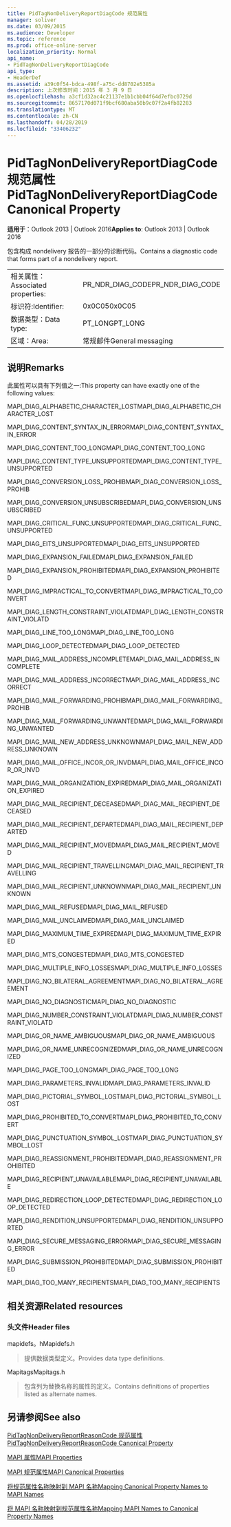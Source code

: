 ```yaml
---
title: PidTagNonDeliveryReportDiagCode 规范属性
manager: soliver
ms.date: 03/09/2015
ms.audience: Developer
ms.topic: reference
ms.prod: office-online-server
localization_priority: Normal
api_name:
- PidTagNonDeliveryReportDiagCode
api_type:
- HeaderDef
ms.assetid: a39c0f54-bdca-498f-a75c-dd8702e5385a
description: 上次修改时间：2015 年 3 月 9 日
ms.openlocfilehash: a3cf1d32ac4c21137e1b1cbb04f64d7efbc0729d
ms.sourcegitcommit: 8657170d071f9bcf680aba50b9c07f2a4fb82283
ms.translationtype: MT
ms.contentlocale: zh-CN
ms.lasthandoff: 04/28/2019
ms.locfileid: "33406232"
---
```

# <a name="pidtagnondeliveryreportdiagcode-canonical-property"></a><span data-ttu-id="183d3-103">PidTagNonDeliveryReportDiagCode 规范属性</span><span class="sxs-lookup"><span data-stu-id="183d3-103">PidTagNonDeliveryReportDiagCode Canonical Property</span></span>

  
  
<span data-ttu-id="183d3-104">**适用于**：Outlook 2013 | Outlook 2016</span><span class="sxs-lookup"><span data-stu-id="183d3-104">**Applies to**: Outlook 2013 | Outlook 2016</span></span> 
  
<span data-ttu-id="183d3-105">包含构成 nondelivery 报告的一部分的诊断代码。</span><span class="sxs-lookup"><span data-stu-id="183d3-105">Contains a diagnostic code that forms part of a nondelivery report.</span></span>
  
|||
|:-----|:-----|
|<span data-ttu-id="183d3-106">相关属性：</span><span class="sxs-lookup"><span data-stu-id="183d3-106">Associated properties:</span></span>  <br/> |<span data-ttu-id="183d3-107">PR_NDR_DIAG_CODE</span><span class="sxs-lookup"><span data-stu-id="183d3-107">PR_NDR_DIAG_CODE</span></span>  <br/> |
|<span data-ttu-id="183d3-108">标识符:</span><span class="sxs-lookup"><span data-stu-id="183d3-108">Identifier:</span></span>  <br/> |<span data-ttu-id="183d3-109">0x0C05</span><span class="sxs-lookup"><span data-stu-id="183d3-109">0x0C05</span></span>  <br/> |
|<span data-ttu-id="183d3-110">数据类型：</span><span class="sxs-lookup"><span data-stu-id="183d3-110">Data type:</span></span>  <br/> |<span data-ttu-id="183d3-111">PT_LONG</span><span class="sxs-lookup"><span data-stu-id="183d3-111">PT_LONG</span></span>  <br/> |
|<span data-ttu-id="183d3-112">区域：</span><span class="sxs-lookup"><span data-stu-id="183d3-112">Area:</span></span>  <br/> |<span data-ttu-id="183d3-113">常规邮件</span><span class="sxs-lookup"><span data-stu-id="183d3-113">General messaging</span></span>  <br/> |
   
## <a name="remarks"></a><span data-ttu-id="183d3-114">说明</span><span class="sxs-lookup"><span data-stu-id="183d3-114">Remarks</span></span>

<span data-ttu-id="183d3-115">此属性可以具有下列值之一:</span><span class="sxs-lookup"><span data-stu-id="183d3-115">This property can have exactly one of the following values:</span></span>
  
<span data-ttu-id="183d3-116">MAPI_DIAG_ALPHABETIC_CHARACTER_LOST</span><span class="sxs-lookup"><span data-stu-id="183d3-116">MAPI_DIAG_ALPHABETIC_CHARACTER_LOST</span></span> 
  
> 
    
<span data-ttu-id="183d3-117">MAPI_DIAG_CONTENT_SYNTAX_IN_ERROR</span><span class="sxs-lookup"><span data-stu-id="183d3-117">MAPI_DIAG_CONTENT_SYNTAX_IN_ERROR</span></span> 
  
> 
    
<span data-ttu-id="183d3-118">MAPI_DIAG_CONTENT_TOO_LONG</span><span class="sxs-lookup"><span data-stu-id="183d3-118">MAPI_DIAG_CONTENT_TOO_LONG</span></span> 
  
> 
    
<span data-ttu-id="183d3-119">MAPI_DIAG_CONTENT_TYPE_UNSUPPORTED</span><span class="sxs-lookup"><span data-stu-id="183d3-119">MAPI_DIAG_CONTENT_TYPE_UNSUPPORTED</span></span> 
  
> 
    
<span data-ttu-id="183d3-120">MAPI_DIAG_CONVERSION_LOSS_PROHIB</span><span class="sxs-lookup"><span data-stu-id="183d3-120">MAPI_DIAG_CONVERSION_LOSS_PROHIB</span></span> 
  
> 
    
<span data-ttu-id="183d3-121">MAPI_DIAG_CONVERSION_UNSUBSCRIBED</span><span class="sxs-lookup"><span data-stu-id="183d3-121">MAPI_DIAG_CONVERSION_UNSUBSCRIBED</span></span> 
  
> 
    
<span data-ttu-id="183d3-122">MAPI_DIAG_CRITICAL_FUNC_UNSUPPORTED</span><span class="sxs-lookup"><span data-stu-id="183d3-122">MAPI_DIAG_CRITICAL_FUNC_UNSUPPORTED</span></span> 
  
> 
    
<span data-ttu-id="183d3-123">MAPI_DIAG_EITS_UNSUPPORTED</span><span class="sxs-lookup"><span data-stu-id="183d3-123">MAPI_DIAG_EITS_UNSUPPORTED</span></span> 
  
> 
    
<span data-ttu-id="183d3-124">MAPI_DIAG_EXPANSION_FAILED</span><span class="sxs-lookup"><span data-stu-id="183d3-124">MAPI_DIAG_EXPANSION_FAILED</span></span> 
  
> 
    
<span data-ttu-id="183d3-125">MAPI_DIAG_EXPANSION_PROHIBITED</span><span class="sxs-lookup"><span data-stu-id="183d3-125">MAPI_DIAG_EXPANSION_PROHIBITED</span></span> 
  
> 
    
<span data-ttu-id="183d3-126">MAPI_DIAG_IMPRACTICAL_TO_CONVERT</span><span class="sxs-lookup"><span data-stu-id="183d3-126">MAPI_DIAG_IMPRACTICAL_TO_CONVERT</span></span> 
  
> 
    
<span data-ttu-id="183d3-127">MAPI_DIAG_LENGTH_CONSTRAINT_VIOLATD</span><span class="sxs-lookup"><span data-stu-id="183d3-127">MAPI_DIAG_LENGTH_CONSTRAINT_VIOLATD</span></span> 
  
> 
    
<span data-ttu-id="183d3-128">MAPI_DIAG_LINE_TOO_LONG</span><span class="sxs-lookup"><span data-stu-id="183d3-128">MAPI_DIAG_LINE_TOO_LONG</span></span> 
  
> 
    
<span data-ttu-id="183d3-129">MAPI_DIAG_LOOP_DETECTED</span><span class="sxs-lookup"><span data-stu-id="183d3-129">MAPI_DIAG_LOOP_DETECTED</span></span> 
  
> 
    
<span data-ttu-id="183d3-130">MAPI_DIAG_MAIL_ADDRESS_INCOMPLETE</span><span class="sxs-lookup"><span data-stu-id="183d3-130">MAPI_DIAG_MAIL_ADDRESS_INCOMPLETE</span></span> 
  
> 
    
<span data-ttu-id="183d3-131">MAPI_DIAG_MAIL_ADDRESS_INCORRECT</span><span class="sxs-lookup"><span data-stu-id="183d3-131">MAPI_DIAG_MAIL_ADDRESS_INCORRECT</span></span> 
  
> 
    
<span data-ttu-id="183d3-132">MAPI_DIAG_MAIL_FORWARDING_PROHIB</span><span class="sxs-lookup"><span data-stu-id="183d3-132">MAPI_DIAG_MAIL_FORWARDING_PROHIB</span></span> 
  
> 
    
<span data-ttu-id="183d3-133">MAPI_DIAG_MAIL_FORWARDING_UNWANTED</span><span class="sxs-lookup"><span data-stu-id="183d3-133">MAPI_DIAG_MAIL_FORWARDING_UNWANTED</span></span> 
  
> 
    
<span data-ttu-id="183d3-134">MAPI_DIAG_MAIL_NEW_ADDRESS_UNKNOWN</span><span class="sxs-lookup"><span data-stu-id="183d3-134">MAPI_DIAG_MAIL_NEW_ADDRESS_UNKNOWN</span></span> 
  
> 
    
<span data-ttu-id="183d3-135">MAPI_DIAG_MAIL_OFFICE_INCOR_OR_INVD</span><span class="sxs-lookup"><span data-stu-id="183d3-135">MAPI_DIAG_MAIL_OFFICE_INCOR_OR_INVD</span></span> 
  
> 
    
<span data-ttu-id="183d3-136">MAPI_DIAG_MAIL_ORGANIZATION_EXPIRED</span><span class="sxs-lookup"><span data-stu-id="183d3-136">MAPI_DIAG_MAIL_ORGANIZATION_EXPIRED</span></span> 
  
> 
    
<span data-ttu-id="183d3-137">MAPI_DIAG_MAIL_RECIPIENT_DECEASED</span><span class="sxs-lookup"><span data-stu-id="183d3-137">MAPI_DIAG_MAIL_RECIPIENT_DECEASED</span></span> 
  
> 
    
<span data-ttu-id="183d3-138">MAPI_DIAG_MAIL_RECIPIENT_DEPARTED</span><span class="sxs-lookup"><span data-stu-id="183d3-138">MAPI_DIAG_MAIL_RECIPIENT_DEPARTED</span></span> 
  
> 
    
<span data-ttu-id="183d3-139">MAPI_DIAG_MAIL_RECIPIENT_MOVED</span><span class="sxs-lookup"><span data-stu-id="183d3-139">MAPI_DIAG_MAIL_RECIPIENT_MOVED</span></span> 
  
> 
    
<span data-ttu-id="183d3-140">MAPI_DIAG_MAIL_RECIPIENT_TRAVELLING</span><span class="sxs-lookup"><span data-stu-id="183d3-140">MAPI_DIAG_MAIL_RECIPIENT_TRAVELLING</span></span> 
  
> 
    
<span data-ttu-id="183d3-141">MAPI_DIAG_MAIL_RECIPIENT_UNKNOWN</span><span class="sxs-lookup"><span data-stu-id="183d3-141">MAPI_DIAG_MAIL_RECIPIENT_UNKNOWN</span></span> 
  
> 
    
<span data-ttu-id="183d3-142">MAPI_DIAG_MAIL_REFUSED</span><span class="sxs-lookup"><span data-stu-id="183d3-142">MAPI_DIAG_MAIL_REFUSED</span></span> 
  
> 
    
<span data-ttu-id="183d3-143">MAPI_DIAG_MAIL_UNCLAIMED</span><span class="sxs-lookup"><span data-stu-id="183d3-143">MAPI_DIAG_MAIL_UNCLAIMED</span></span> 
  
> 
    
<span data-ttu-id="183d3-144">MAPI_DIAG_MAXIMUM_TIME_EXPIRED</span><span class="sxs-lookup"><span data-stu-id="183d3-144">MAPI_DIAG_MAXIMUM_TIME_EXPIRED</span></span> 
  
> 
    
<span data-ttu-id="183d3-145">MAPI_DIAG_MTS_CONGESTED</span><span class="sxs-lookup"><span data-stu-id="183d3-145">MAPI_DIAG_MTS_CONGESTED</span></span> 
  
> 
    
<span data-ttu-id="183d3-146">MAPI_DIAG_MULTIPLE_INFO_LOSSES</span><span class="sxs-lookup"><span data-stu-id="183d3-146">MAPI_DIAG_MULTIPLE_INFO_LOSSES</span></span> 
  
> 
    
<span data-ttu-id="183d3-147">MAPI_DIAG_NO_BILATERAL_AGREEMENT</span><span class="sxs-lookup"><span data-stu-id="183d3-147">MAPI_DIAG_NO_BILATERAL_AGREEMENT</span></span> 
  
> 
    
<span data-ttu-id="183d3-148">MAPI_DIAG_NO_DIAGNOSTIC</span><span class="sxs-lookup"><span data-stu-id="183d3-148">MAPI_DIAG_NO_DIAGNOSTIC</span></span> 
  
> 
    
<span data-ttu-id="183d3-149">MAPI_DIAG_NUMBER_CONSTRAINT_VIOLATD</span><span class="sxs-lookup"><span data-stu-id="183d3-149">MAPI_DIAG_NUMBER_CONSTRAINT_VIOLATD</span></span> 
  
> 
    
<span data-ttu-id="183d3-150">MAPI_DIAG_OR_NAME_AMBIGUOUS</span><span class="sxs-lookup"><span data-stu-id="183d3-150">MAPI_DIAG_OR_NAME_AMBIGUOUS</span></span> 
  
> 
    
<span data-ttu-id="183d3-151">MAPI_DIAG_OR_NAME_UNRECOGNIZED</span><span class="sxs-lookup"><span data-stu-id="183d3-151">MAPI_DIAG_OR_NAME_UNRECOGNIZED</span></span> 
  
> 
    
<span data-ttu-id="183d3-152">MAPI_DIAG_PAGE_TOO_LONG</span><span class="sxs-lookup"><span data-stu-id="183d3-152">MAPI_DIAG_PAGE_TOO_LONG</span></span> 
  
> 
    
<span data-ttu-id="183d3-153">MAPI_DIAG_PARAMETERS_INVALID</span><span class="sxs-lookup"><span data-stu-id="183d3-153">MAPI_DIAG_PARAMETERS_INVALID</span></span> 
  
> 
    
<span data-ttu-id="183d3-154">MAPI_DIAG_PICTORIAL_SYMBOL_LOST</span><span class="sxs-lookup"><span data-stu-id="183d3-154">MAPI_DIAG_PICTORIAL_SYMBOL_LOST</span></span> 
  
> 
    
<span data-ttu-id="183d3-155">MAPI_DIAG_PROHIBITED_TO_CONVERT</span><span class="sxs-lookup"><span data-stu-id="183d3-155">MAPI_DIAG_PROHIBITED_TO_CONVERT</span></span> 
  
> 
    
<span data-ttu-id="183d3-156">MAPI_DIAG_PUNCTUATION_SYMBOL_LOST</span><span class="sxs-lookup"><span data-stu-id="183d3-156">MAPI_DIAG_PUNCTUATION_SYMBOL_LOST</span></span> 
  
> 
    
<span data-ttu-id="183d3-157">MAPI_DIAG_REASSIGNMENT_PROHIBITED</span><span class="sxs-lookup"><span data-stu-id="183d3-157">MAPI_DIAG_REASSIGNMENT_PROHIBITED</span></span> 
  
> 
    
<span data-ttu-id="183d3-158">MAPI_DIAG_RECIPIENT_UNAVAILABLE</span><span class="sxs-lookup"><span data-stu-id="183d3-158">MAPI_DIAG_RECIPIENT_UNAVAILABLE</span></span> 
  
> 
    
<span data-ttu-id="183d3-159">MAPI_DIAG_REDIRECTION_LOOP_DETECTED</span><span class="sxs-lookup"><span data-stu-id="183d3-159">MAPI_DIAG_REDIRECTION_LOOP_DETECTED</span></span> 
  
> 
    
<span data-ttu-id="183d3-160">MAPI_DIAG_RENDITION_UNSUPPORTED</span><span class="sxs-lookup"><span data-stu-id="183d3-160">MAPI_DIAG_RENDITION_UNSUPPORTED</span></span> 
  
> 
    
<span data-ttu-id="183d3-161">MAPI_DIAG_SECURE_MESSAGING_ERROR</span><span class="sxs-lookup"><span data-stu-id="183d3-161">MAPI_DIAG_SECURE_MESSAGING_ERROR</span></span> 
  
> 
    
<span data-ttu-id="183d3-162">MAPI_DIAG_SUBMISSION_PROHIBITED</span><span class="sxs-lookup"><span data-stu-id="183d3-162">MAPI_DIAG_SUBMISSION_PROHIBITED</span></span> 
  
> 
    
<span data-ttu-id="183d3-163">MAPI_DIAG_TOO_MANY_RECIPIENTS</span><span class="sxs-lookup"><span data-stu-id="183d3-163">MAPI_DIAG_TOO_MANY_RECIPIENTS</span></span> 
  
> 
    
## <a name="related-resources"></a><span data-ttu-id="183d3-164">相关资源</span><span class="sxs-lookup"><span data-stu-id="183d3-164">Related resources</span></span>

### <a name="header-files"></a><span data-ttu-id="183d3-165">头文件</span><span class="sxs-lookup"><span data-stu-id="183d3-165">Header files</span></span>

<span data-ttu-id="183d3-166">mapidefs。h</span><span class="sxs-lookup"><span data-stu-id="183d3-166">Mapidefs.h</span></span>
  
> <span data-ttu-id="183d3-167">提供数据类型定义。</span><span class="sxs-lookup"><span data-stu-id="183d3-167">Provides data type definitions.</span></span>
    
<span data-ttu-id="183d3-168">Mapitags</span><span class="sxs-lookup"><span data-stu-id="183d3-168">Mapitags.h</span></span>
  
> <span data-ttu-id="183d3-169">包含列为替换名称的属性的定义。</span><span class="sxs-lookup"><span data-stu-id="183d3-169">Contains definitions of properties listed as alternate names.</span></span>
    
## <a name="see-also"></a><span data-ttu-id="183d3-170">另请参阅</span><span class="sxs-lookup"><span data-stu-id="183d3-170">See also</span></span>



[<span data-ttu-id="183d3-171">PidTagNonDeliveryReportReasonCode 规范属性</span><span class="sxs-lookup"><span data-stu-id="183d3-171">PidTagNonDeliveryReportReasonCode Canonical Property</span></span>](pidtagnondeliveryreportreasoncode-canonical-property.md)


[<span data-ttu-id="183d3-172">MAPI 属性</span><span class="sxs-lookup"><span data-stu-id="183d3-172">MAPI Properties</span></span>](mapi-properties.md)
  
[<span data-ttu-id="183d3-173">MAPI 规范属性</span><span class="sxs-lookup"><span data-stu-id="183d3-173">MAPI Canonical Properties</span></span>](mapi-canonical-properties.md)
  
[<span data-ttu-id="183d3-174">将规范属性名称映射到 MAPI 名称</span><span class="sxs-lookup"><span data-stu-id="183d3-174">Mapping Canonical Property Names to MAPI Names</span></span>](mapping-canonical-property-names-to-mapi-names.md)
  
[<span data-ttu-id="183d3-175">将 MAPI 名称映射到规范属性名称</span><span class="sxs-lookup"><span data-stu-id="183d3-175">Mapping MAPI Names to Canonical Property Names</span></span>](mapping-mapi-names-to-canonical-property-names.md)

